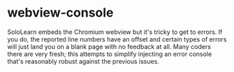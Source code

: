 # webview-console
SoloLearn embeds the Chromium webview but it's tricky to get to errors. If you do, the reported line numbers have an offset and certain types of errors will just land you on a blank page with no feedback at all. Many coders there are very fresh; this attempts to simplify injecting an error console that's reasonably robust against the previous issues.
